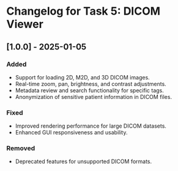 # Changelog for Task 5: DICOM Viewer

## [1.0.0] - 2025-01-05
### Added
- Support for loading 2D, M2D, and 3D DICOM images.
- Real-time zoom, pan, brightness, and contrast adjustments.
- Metadata review and search functionality for specific tags.
- Anonymization of sensitive patient information in DICOM files.

### Fixed
- Improved rendering performance for large DICOM datasets.
- Enhanced GUI responsiveness and usability.

### Removed
- Deprecated features for unsupported DICOM formats.
